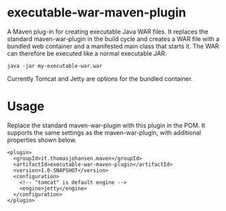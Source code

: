 # executable-war-maven-plugin

A Maven plug-in for creating executable Java WAR files. It replaces the standard maven-war-plugin in the build cycle
and creates a WAR file with a bundled web container and a manifested main class that starts it. The WAR
can therefore be executed like a normal executable JAR:

`java -jar my-executable-war.war`

Currently Tomcat and Jetty are options for the bundled container.

# Usage

Replace the standard maven-war-plugin with this plugin in the POM. It supports the same settings as the maven-war-plugin, with additional properties shown below.

```
<plugin>
  <groupId>it.thomasjohansen.maven</groupId>
  <artifactId>executable-war-maven-plugin</artifactId>
  <version>1.0-SNAPSHOT</version>
  <configuration>
    <!-- "tomcat" is default engine -->
    <engine>jetty</engine>
  </configuration>
</plugin>
```
